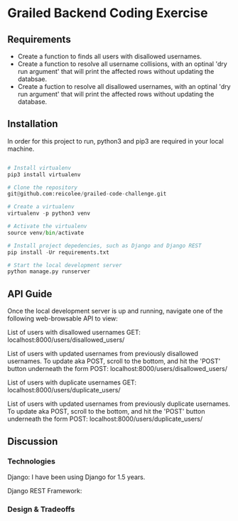 # Grailed Backend Coding Exercise

## Requirements

- Create a function to finds all users with disallowed usernames.
- Create a function to resolve all username collisions, with an optinal 'dry run argument' that will print the affected rows without updating the databsae.
- Create a fuction to resolve all disallowed usernames, with an optinal 'dry run argument' that will print the affected rows without updating the database.

## Installation

In order for this project to run, python3 and pip3 are required in your local machine.

```python

# Install virtualenv
pip3 install virtualenv

# Clone the repository
git@github.com:reicolee/grailed-code-challenge.git

# Create a virtualenv
virtualenv -p python3 venv

# Activate the virtualenv
source venv/bin/activate

# Install project depedencies, such as Django and Django REST
pip install -Ur requirements.txt

# Start the local development server
python manage.py runserver

```

## API Guide

Once the local development server is up and running, navigate one of the following web-browsable API to view:

List of users with disallowed usernames
GET: localhost:8000/users/disallowed_users/

List of users with updated usernames from previously disallowed usernames. To update aka POST, scroll to the bottom, and hit the 'POST' button underneath the form
POST: localhost:8000/users/disallowed_users/

List of users with duplicate usernames
GET: localhost:8000/users/duplicate_users/

List of users with updated usernames from previously duplicate usernames. To update aka POST, scroll to the bottom, and hit the 'POST' button underneath the form
POST: localhost:8000/users/duplicate_users/

## Discussion

### Technologies

Django:
I have been using Django for 1.5 years.

Django REST Framework:

### Design & Tradeoffs

```

```
